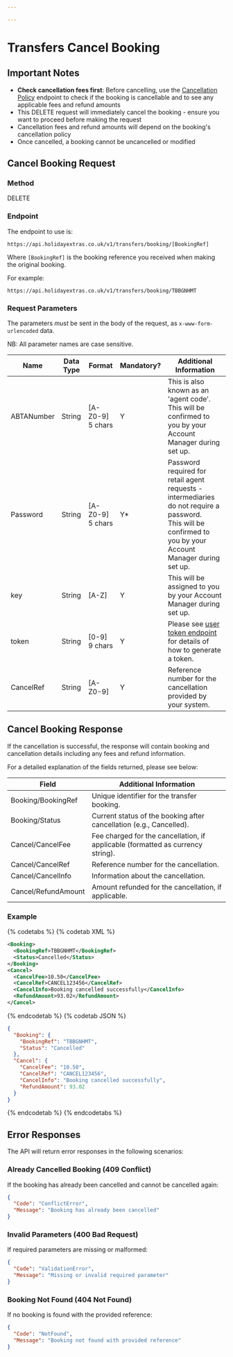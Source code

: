 ```yaml
---

---
```


# Transfers Cancel Booking

## Important Notes

- **Check cancellation fees first**: Before cancelling, use the [Cancellation Policy](cancellation-policy) endpoint to check if the booking is cancellable and to see any applicable fees and refund amounts
- This DELETE request will immediately cancel the booking - ensure you want to proceed before making the request
- Cancellation fees and refund amounts will depend on the booking's cancellation policy
- Once cancelled, a booking cannot be uncancelled or modified

## Cancel Booking Request

### Method

DELETE

### Endpoint

The endpoint to use is:

```
https://api.holidayextras.co.uk/v1/transfers/booking/[BookingRef]
```

Where ```[BookingRef]``` is the booking reference you received when making the original booking.

For example:
```
https://api.holidayextras.co.uk/v1/transfers/booking/TBBGNHMT
```

### Request Parameters

The parameters _must_ be sent in the body of the request, as `x-www-form-urlencoded` data.

NB: All parameter names are case sensitive.

| Name               | Data Type | Format           | Mandatory? | Additional Information                                                                                                                                                                                                                                                                       |
|--------------------|-----------|------------------|------------|----------------------------------------------------------------------------------------------------------------------------------------------------------------------------------------------------------------------------------------------------------------------------------------------|
| ABTANumber         | String    | [A-Z0-9] 5 chars | Y          | This is also known as an 'agent code'. This will be confirmed to you by your Account Manager during set up.                                                                                                                                                                                  |
| Password           | String    | [A-Z0-9] 5 chars | Y*         | Password required for retail agent requests - intermediaries do not require a password.<br />This will be confirmed to you by your Account Manager during set up.                                                                                                                            |
| key                | String    | [A-Z]            | Y          | This will be assigned to you by your Account Manager during set up.                                                                                                                                                                                                                          |
| token              | String    | [0-9] 9 chars    | Y          | Please see [user token endpoint](/hxapi/usertoken) for details of how to generate a token.                                                                                                                                                                                                   |
| CancelRef          | String    | [A-Z0-9]         | Y          | Reference number for the cancellation provided by your system.                                                                                                                                                                                                                               |

## Cancel Booking Response

If the cancellation is successful, the response will contain booking and cancellation details including any fees and refund information.

For a detailed explanation of the fields returned, please see below:

| Field                                     | Additional Information                                                                                                                                     |
|-------------------------------------------|------------------------------------------------------------------------------------------------------------------------------------------------------------|
| Booking/BookingRef                        | Unique identifier for the transfer booking.                                                                                                               |
| Booking/Status                            | Current status of the booking after cancellation (e.g., Cancelled).                                                                                      |
| Cancel/CancelFee                          | Fee charged for the cancellation, if applicable (formatted as currency string).                                                                           |
| Cancel/CancelRef                          | Reference number for the cancellation.                                                                                                                    |
| Cancel/CancelInfo                         | Information about the cancellation.                                                                                                                       |
| Cancel/RefundAmount                       | Amount refunded for the cancellation, if applicable.                                                                                                      |

### Example

{% codetabs %}
{% codetab XML %}
```xml
<Booking>
  <BookingRef>TBBGNHMT</BookingRef>
  <Status>Cancelled</Status>
</Booking>
<Cancel>
  <CancelFee>10.50</CancelFee>
  <CancelRef>CANCEL123456</CancelRef>
  <CancelInfo>Booking cancelled successfully</CancelInfo>
  <RefundAmount>93.02</RefundAmount>
</Cancel>
```
{% endcodetab %}
{% codetab JSON %}
```json
{
  "Booking": {
    "BookingRef": "TBBGNHMT",
    "Status": "Cancelled"
  },
  "Cancel": {
    "CancelFee": "10.50",
    "CancelRef": "CANCEL123456",
    "CancelInfo": "Booking cancelled successfully",
    "RefundAmount": 93.02
  }
}
```
{% endcodetab %}
{% endcodetabs %}

## Error Responses

The API will return error responses in the following scenarios:

### Already Cancelled Booking (409 Conflict)

If the booking has already been cancelled and cannot be cancelled again:

```json
{
  "Code": "ConflictError",
  "Message": "Booking has already been cancelled"
}
```

### Invalid Parameters (400 Bad Request)

If required parameters are missing or malformed:

```json
{
  "Code": "ValidationError",
  "Message": "Missing or invalid required parameter"
}
```

### Booking Not Found (404 Not Found)

If no booking is found with the provided reference:

```json
{
  "Code": "NotFound",
  "Message": "Booking not found with provided reference"
}
```
